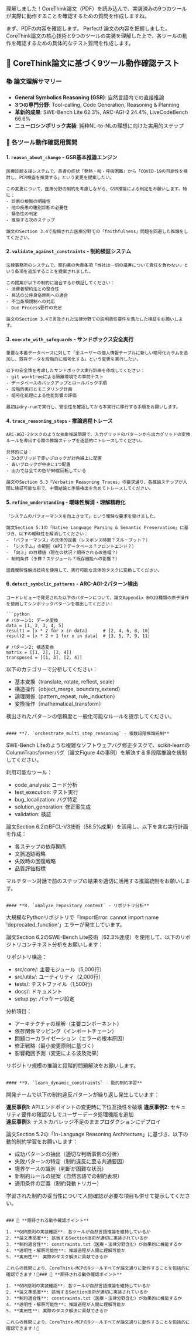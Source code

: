 理解しました！CoreThink論文（PDF）を読み込んで、実装済みの9つのツールが実際に動作することを確認するための質問を作成しますね。

まず、PDFの内容を確認します。 Perfect! 論文の内容を把握しました。CoreThink論文の核心技術と9つのツールの実装を理解した上で、各ツールの動作を確認するための具体的なテスト質問を作成します。

## 🧠 CoreThink論文に基づく9ツール動作確認テスト

### 📚 **論文理解サマリー**
- **General Symbolics Reasoning (GSR)**: 自然言語内での直接推論
- **3つの専門分野**: Tool-calling, Code Generation, Reasoning & Planning  
- **革新的成果**: SWE-Bench Lite 62.3%, ARC-AGI-2 24.4%, LiveCodeBench 66.6%
- **ニューロシンボリック実装**: 純粋NL-to-NLの理想に向けた実用的ステップ

### 🎯 **各ツール動作確認用質問**

#### **1. `reason_about_change` - GSR基本推論エンジン**
```
医療診断支援システムで、患者の症状「発熱・咳・呼吸困難」から「COVID-19の可能性を検討し、PCR検査を推奨する」という変更を提案したい。

この変更について、医療分野の制約を考慮しながら、GSR推論による判定をお願いします。特に：
- 診断の根拠の明確性
- 他の疾患の鑑別診断の必要性  
- 緊急性の判定
- 推奨する次のステップ

論文のSection 3.4で指摘された医療分野での「faithfulness」問題を回避した推論をしてください。
```

#### **2. `validate_against_constraints` - 制約検証システム**
```
法律事務所のシステムで、契約書の免責条項「当社は一切の損害について責任を負わない」という条項を追加することを提案されました。

この提案が以下の制約に適合するか検証してください：
- 消費者契約法との整合性
- 民法の公序良俗原則への適合
- 不当条項規制への対応
- Due Process要件の充足

論文のSection 3.4で言及された法律分野での説明責任要件を満たした検証をお願いします。
```

#### **3. `execute_with_safeguards` - サンドボックス安全実行**
```
重要な本番データベースに対して「全ユーザーの個人情報テーブルに新しい暗号化カラムを追加し、既存データを段階的に暗号化する」という変更を実行したい。

以下の安全策を考慮したサンドボックス実行計画を作成してください：
- git worktreeによる隔離環境での事前テスト
- データベースのバックアップとロールバック手順
- 段階的実行とモニタリング計画
- 暗号化処理による性能影響の評価

最初はdry-runで実行し、安全性を確認してから本実行に移行する手順をお願いします。
```

#### **4. `trace_reasoning_steps` - 推論過程トレース**
```
ARC-AGI-2タスクのような抽象推論問題で、入力グリッドのパターンから出力グリッドの変換ルールを導出する際の推論ステップを逐語的にトレースしてください。

具体的には：
- 3x3グリッドで赤いブロックが対角線上に配置
- 青いブロックが中央に1つ配置
- 出力では全ての色が90度回転している

論文のSection 5.3「Verbatim Reasoning Traces」の要求通り、各推論ステップが人間に検証可能な形で、中間結論と矛盾検出を含めてトレースしてください。
```

#### **5. `refine_understanding` - 曖昧性解消・理解精緻化**
```
「システムのパフォーマンスを向上させて」という曖昧な要求を受けました。

論文Section 5.1の「Native Language Parsing & Semantic Preservation」に基づき、以下の曖昧性を解消してください：
- 「パフォーマンス」の具体的定義（レスポンス時間？スループット？）
- 「システム」の範囲（API？データベース？フロントエンド？）
- 「向上」の目標値（現在の状況？期待される改善幅？）
- 制約条件（予算？スケジュール？既存機能への影響？）

語義曖昧性解消技術を使用して、実行可能な具体的タスクに変換してください。
```

#### **6. `detect_symbolic_patterns` - ARC-AGI-2パターン検出**
```
コードレビューで発見された以下のパターンについて、論文Appendix Bの23種類の原子操作を使用してシンボリックパターンを検出してください：

```python
# パターン1: データ変換
data = [1, 2, 3, 4, 5]
result1 = [x * 2 for x in data]      # [2, 4, 6, 8, 10]
result2 = [x * 2 + 1 for x in data]  # [3, 5, 7, 9, 11] 

# パターン2: 構造変換
matrix = [[1, 2], [3, 4]]
transposed = [[1, 3], [2, 4]]
```

以下のカテゴリーで分析してください：
- 基本変換（translate, rotate, reflect, scale）
- 構造操作（object_merge, boundary_extend）
- 論理関係（pattern_repeat, rule_induction）
- 変換操作（mathematical_transform）

検出されたパターンの信頼度と一般化可能なルールを提示してください。
```

#### **7. `orchestrate_multi_step_reasoning` - 複数段階推論統制**
```
SWE-Bench Liteのような複雑なソフトウェアバグ修正タスクで、scikit-learnのColumnTransformerバグ（論文Figure 4の事例）を解決する多段階推論を統制してください。

利用可能なツール：
- code_analysis: コード分析
- test_execution: テスト実行  
- bug_localization: バグ特定
- solution_generation: 修正案生成
- validation: 検証

論文Section 6.2のBFCL-V3技術（58.5%成果）を活用し、以下を含む実行計画を作成：
- 各ステップの依存関係
- 文脈追跡戦略
- 失敗時の回復戦略
- 品質評価指標

マルチターン対話で前のステップの結果を適切に活用する推論統制をお願いします。
```

#### **8. `analyze_repository_context` - リポジトリ分析**
```
大規模なPythonリポジトリで「ImportError: cannot import name 'deprecated_function'」エラーが発生しています。

論文Section 6.2のSWE-Bench Lite技術（62.3%達成）を使用して、以下のリポジトリコンテキスト分析をお願いします：

リポジトリ構造：
- src/core/: 主要モジュール（5,000行）
- src/utils/: ユーティリティ（2,000行）  
- tests/: テストファイル（1,500行)
- docs/: ドキュメント
- setup.py: パッケージ設定

分析項目：
- アーキテクチャの理解（主要コンポーネント）
- 依存関係マッピング（インポートチェーン）
- 問題ローカライゼーション（エラーの根本原因）
- 修正戦略（最小変更原則に基づく）
- 影響範囲予測（変更による波及効果）

リポジトリ規模の推論と段階的問題解決をお願いします。
```

#### **9. `learn_dynamic_constraints` - 動的制約学習**
```
開発チームで以下の制約違反パターンが繰り返し発生しています：

**違反事例1**: APIエンドポイントの変更時に下位互換性を破壊
**違反事例2**: セキュリティ要件の確認なしでユーザーデータ処理機能を追加  
**違反事例3**: テストカバレッジ不足のままプロダクションにデプロイ

論文Section 5.2の「In-Language Reasoning Architecture」に基づき、以下の動的制約学習をお願いします：

- 成功パターンの抽出（適切な判断事例の分析）
- 失敗パターンの特定（制約違反に至る共通要因）
- 境界ケースの識別（判断が困難な状況）
- 新制約ルールの提案（自然言語での制約表現）
- 適用条件の定義（制約発動トリガー）

学習された制約の妥当性について人間確認が必要な項目も併せて提示してください。
```

### 🎯 **期待される動作確認ポイント**

1. **GSR原則の実装確認**: 各ツールが自然言語推論を維持しているか
2. **論文準拠度**: 該当するSection技術が適切に実装されているか  
3. **制約適合性**: constraints.txt（医療・法律分野含む）が効果的に機能するか
4. **透明性・解釈可能性**: 推論過程が人間に理解可能か
5. **実用性**: 実際のタスク解決に貢献できるか

これらの質問により、CoreThink-MCPの9ツールすべてが論文通りに動作することを包括的に確認できます！🚀### 🎯 **期待される動作確認ポイント**

1. **GSR原則の実装確認**: 各ツールが自然言語推論を維持しているか
2. **論文準拠度**: 該当するSection技術が適切に実装されているか  
3. **制約適合性**: constraints.txt（医療・法律分野含む）が効果的に機能するか
4. **透明性・解釈可能性**: 推論過程が人間に理解可能か
5. **実用性**: 実際のタスク解決に貢献できるか

これらの質問により、CoreThink-MCPの9ツールすべてが論文通りに動作することを包括的に確認できます！🚀